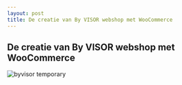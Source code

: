```yaml
---
layout: post
title: De creatie van By VISOR webshop met WooCommerce
---
```


## De creatie van By VISOR webshop met WooCommerce



![byvisor temporary](http://i.imgur.com/REsxxmM.png)